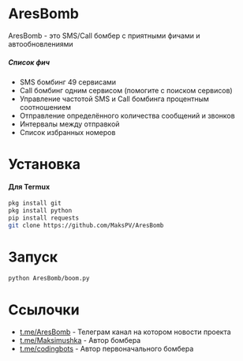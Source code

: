 # AresBomb

AresBomb - это SMS/Call бомбер с приятными фичами и автообновлениями

##### Список фич
 - SMS бомбинг 49 сервисами
 - Call бомбинг одним сервисом (помогите с поиском сервисов)
 - Управление частотой SMS и Call бомбинга процентным соотношением
 - Отправление определённого количества сообщений и звонков
 - Интервалы между отправкой
 - Список избранных номеров

# Установка

#### Для Termux
```sh
pkg install git
pkg install python
pip install requests
git clone https://github.com/MaksPV/AresBomb
```

# Запуск
```sh
python AresBomb/boom.py
```

# Ссылочки
* [t.me/AresBomb](t.me/AresBomb) - Телеграм канал на котором новости проекта
* [t.me/Maksimushka](t.me/Maksimushka) - Автор бомбера
* [t.me/codingbots](t.me/codingbots) - Автор первоначального бомбера
